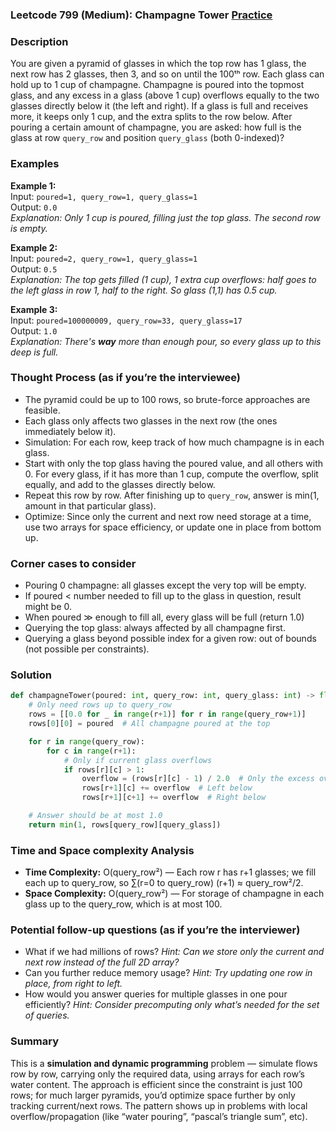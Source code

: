 ### Leetcode 799 (Medium): Champagne Tower [Practice](https://leetcode.com/problems/champagne-tower)

### Description  
You are given a pyramid of glasses in which the top row has 1 glass, the next row has 2 glasses, then 3, and so on until the 100ᵗʰ row. Each glass can hold up to 1 cup of champagne. Champagne is poured into the topmost glass, and any excess in a glass (above 1 cup) overflows equally to the two glasses directly below it (the left and right). If a glass is full and receives more, it keeps only 1 cup, and the extra splits to the row below. After pouring a certain amount of champagne, you are asked: how full is the glass at row `query_row` and position `query_glass` (both 0-indexed)?

### Examples  

**Example 1:**  
Input: `poured=1, query_row=1, query_glass=1`  
Output: `0.0`  
*Explanation: Only 1 cup is poured, filling just the top glass. The second row is empty.*

**Example 2:**  
Input: `poured=2, query_row=1, query_glass=1`  
Output: `0.5`  
*Explanation: The top gets filled (1 cup), 1 extra cup overflows: half goes to the left glass in row 1, half to the right. So glass (1,1) has 0.5 cup.*

**Example 3:**  
Input: `poured=100000009, query_row=33, query_glass=17`  
Output: `1.0`  
*Explanation: There's **way** more than enough pour, so every glass up to this deep is full.*

### Thought Process (as if you’re the interviewee)  
- The pyramid could be up to 100 rows, so brute-force approaches are feasible.
- Each glass only affects two glasses in the next row (the ones immediately below it).
- Simulation: For each row, keep track of how much champagne is in each glass.
- Start with only the top glass having the poured value, and all others with 0. For every glass, if it has more than 1 cup, compute the overflow, split equally, and add to the glasses directly below.
- Repeat this row by row. After finishing up to `query_row`, answer is min(1, amount in that particular glass).
- Optimize: Since only the current and next row need storage at a time, use two arrays for space efficiency, or update one in place from bottom up.

### Corner cases to consider  
- Pouring 0 champagne: all glasses except the very top will be empty.
- If poured < number needed to fill up to the glass in question, result might be 0.
- When poured ≫ enough to fill all, every glass will be full (return 1.0)
- Querying the top glass: always affected by all champagne first.
- Querying a glass beyond possible index for a given row: out of bounds (not possible per constraints).

### Solution

```python
def champagneTower(poured: int, query_row: int, query_glass: int) -> float:
    # Only need rows up to query_row
    rows = [[0.0 for _ in range(r+1)] for r in range(query_row+1)]
    rows[0][0] = poured  # All champagne poured at the top

    for r in range(query_row):
        for c in range(r+1):
            # Only if current glass overflows
            if rows[r][c] > 1:
                overflow = (rows[r][c] - 1) / 2.0  # Only the excess over 1 cup
                rows[r+1][c] += overflow  # Left below
                rows[r+1][c+1] += overflow  # Right below

    # Answer should be at most 1.0
    return min(1, rows[query_row][query_glass])
```

### Time and Space complexity Analysis  

- **Time Complexity:** O(query_row²) — Each row r has r+1 glasses; we fill each up to query_row, so ∑(r=0 to query_row) (r+1) ≈ query_row²/2.
- **Space Complexity:** O(query_row²) — For storage of champagne in each glass up to the query_row, which is at most 100.

### Potential follow-up questions (as if you’re the interviewer)  

- What if we had millions of rows?
  *Hint: Can we store only the current and next row instead of the full 2D array?*
- Can you further reduce memory usage?
  *Hint: Try updating one row in place, from right to left.*
- How would you answer queries for multiple glasses in one pour efficiently?
  *Hint: Consider precomputing only what’s needed for the set of queries.*

### Summary
This is a **simulation and dynamic programming** problem — simulate flows row by row, carrying only the required data, using arrays for each row’s water content. The approach is efficient since the constraint is just 100 rows; for much larger pyramids, you’d optimize space further by only tracking current/next rows. The pattern shows up in problems with local overflow/propagation (like “water pouring”, “pascal’s triangle sum”, etc).